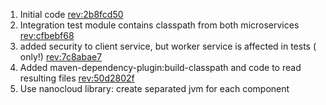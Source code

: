 1) Initial
   code [rev:2b8fcd50](https://github.com/Fuud/integration-tests-article/commit/2b8fcd509151ebc83c24d2b4e9fd0b665eb82ded)
2) Integration test module contains classpath from both
   microservices [rev:cfbebf68](https://github.com/Fuud/integration-tests-article/commit/cfbebf68c0876dc2bfaaca8cb3074d7c6275d414)
3) added security to client service, but worker service is affected in tests (
   only!) [rev:7c8abae7](https://github.com/Fuud/integration-tests-article/commit/7c8abae738f827b7601bc42704c3c1e657ae09fb)
4) Added maven-dependency-plugin:build-classpath and code to read resulting
   files [rev:50d2802f](https://github.com/Fuud/integration-tests-article/commit/50d2802f9f4cbf710beb65fbd87850139b3131d6)
5) Use nanocloud library: create separated jvm for each component
